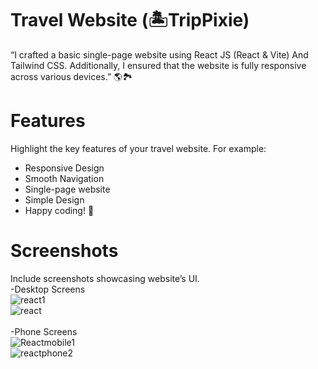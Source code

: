 # Travel Website (🏝️TripPixie)

“I crafted a  basic single-page website using React JS (React & Vite) And Tailwind CSS. Additionally, I ensured that the website is fully responsive across various devices.” 🌎🏞️

# Features

 Highlight the key features of your travel website. For example:<br>

- Responsive Design
- Smooth Navigation
- Single-page website
- Simple Design
- Happy coding! 🚀
# Screenshots
Include screenshots  showcasing  website’s UI. 
<br>
-Desktop Screens
<br>
![react1](https://github.com/Rahul02M/-Travel-website/assets/133855195/c5c3a9d9-c964-44ae-b77a-192ed6d5e5d9)
<br>
![react](https://github.com/Rahul02M/-Travel-website/assets/133855195/337475cb-5350-408d-ba18-e240324cc5ba)
<br>
<br>
-Phone Screens
<br>
![Reactmobile1](https://github.com/Rahul02M/-Travel-website/assets/133855195/68b482cb-e7f6-4af3-acfa-0e9b5cb68168)
<br>
![reactphone2](https://github.com/Rahul02M/-Travel-website/assets/133855195/36c1f67d-811c-42e0-a5c8-a01deba2e647)





